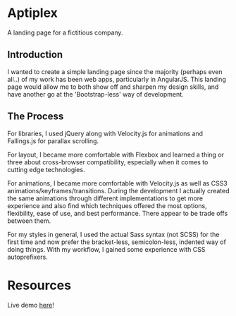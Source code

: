 # Aptiplex

A landing page for a fictitious company.

## Introduction

I wanted to create a simple landing page since the majority (perhaps even all..) of my work has been web apps, particularly in AngularJS. This landing page would allow me to both show off and sharpen my design skills, and have another go at the 'Bootstrap-less' way of development.

## The Process

For libraries, I used jQuery along with Velocity.js for animations and Fallings.js for parallax scrolling. 

For layout, I became more comfortable with Flexbox and learned a thing or three about cross-browser compatibility, especially when it comes to cutting edge technologies.

For animations, I became more comfortable with Velocity.js as well as CSS3 animations/keyframes/transitions. During the development I actually created the same animations through different implementations to get more experience and also find which techniques offered the most options, flexibility, ease of use, and best performance. There appear to be trade offs between them.

For my styles in general, I used the actual Sass syntax (not SCSS) for the first time and now prefer the bracket-less, semicolon-less, indented way of doing things. With my workflow, I gained some experience with CSS autoprefixers.

# Resources

Live demo [here](http://www.gregoryfederico.com/fun-landingpage-1/)!

